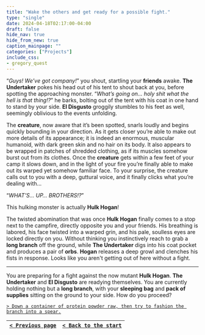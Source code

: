 ```yaml
---
title: "Wake the others and get ready for a possible fight."
type: "single"
date: 2024-04-18T02:17:00-04:00
draft: false
hide_nav: true
hide_from_new: true
caption_mainpage: ""
categories: ["Projects"]
include_css:
- gregory_quest
---
```


“*Guys! We’ve got company!*” you shout, startling your **friends** awake. **The Undertaker** pokes his head out of his tent to shout back at you, before spotting the approaching monster. “*What’s going on… holy shit what the hell is that thing!?*” he barks, bolting out of the tent with his coat in one hand to stand by your side. **El Disgusto** groggily stumbles to his feet as well, seemingly oblivious to the events unfolding.

The **creature**, now aware that it’s been spotted, snarls loudly and begins quickly bounding in your direction. As it gets closer you’re able to make out more details of its appearance; it is indeed an enormous, muscular humanoid, with dark green skin and no hair on its body. It also appears to be wrapped in patches of shredded clothing, as if its muscles somehow burst out from its clothes. Once the **creature** gets within a few feet of your camp it slows down, and in the light of your fire you’re finally able to make out its warped yet somehow familiar face. To your surprise, the creature calls out to you with a deep, guttural voice, and it finally clicks what you’re dealing with…

“*WHAT’S… UP… BROTHERS!?*”

This hulking monster is actually **Hulk Hogan**!

The twisted abomination that was once **Hulk Hogan** finally comes to a stop next to the campfire, directly opposite you and your friends. His breathing is labored, his face twisted into a warped grin, and his pale, soulless eyes are locked directly on you. Without thinking you instinctively reach to grab a **long branch** off the ground, while **The Undertaker** digs into his coat pocket and produces a pair of **orbs**. **Hogan** releases a deep growl and clenches his fists in response. Looks like you aren't getting out of here without a fight.

---

You are preparing for a fight against the now mutant **Hulk Hogan**. **The Undertaker** and **El Disgusto** are readying themselves. You are currently holding nothing but a **long branch**, with your **sleeping bag** and **pack of supplies** sitting on the ground to your side. How do you proceed? 

[``> Down a container of protein powder raw, then try to fashion the branch into a spear.``](../103)

|[``< Previous page``](../101)|[``< Back to the start``](../)|
|---|---|